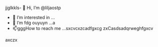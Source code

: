 jjglkkls- 👋 Hi, I’m @liljaostp
- 👀 I’m interested in ...
- 🌱 I’m fdg ouyuyn ...а
- 📫gggHow to reach me ...sxcvcxzcadfgxcg
zxCasdsadqrweghfgxcv
<!---sasdadsadgfgdas
liljaostp/liljaostp is a ✨ special ✨ repaository because its `README.md` (this filefg) appcxears on your GitHub profile.dgdf
You can click the Pasdreview link to take a look at your changes.
--->axczx
